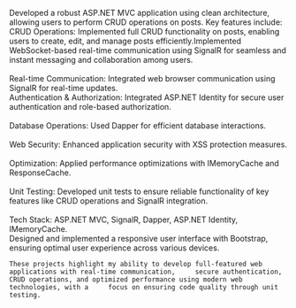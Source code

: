 Developed a robust ASP.NET MVC application using clean architecture, allowing users to perform CRUD operations on posts. Key features include:
<br>
CRUD Operations: Implemented full CRUD functionality on posts, enabling users to create, edit, and manage posts efficiently.Implemented WebSocket-based real-time communication using SignalR for seamless and instant messaging and collaboration among users.
<br>
<br>
Real-time Communication: Integrated web browser communication using SignalR for real-time updates.
<br>
Authentication & Authorization: Integrated ASP.NET Identity for secure user authentication and role-based authorization.
<br>
<br>
Database Operations: Used Dapper for efficient database interactions.
<br>
<br>
Web Security: Enhanced application security with XSS protection measures.
<br>
<br>
Optimization: Applied performance optimizations with IMemoryCache and ResponseCache.
<br>
<br>
Unit Testing: Developed unit tests to ensure reliable functionality of key features like CRUD operations and SignalR integration.
<br>
<br>
Tech Stack: ASP.NET MVC, SignalR, Dapper, ASP.NET Identity, IMemoryCache.
<br>
Designed and implemented a responsive user interface with Bootstrap, ensuring optimal user experience across various devices.

	These projects highlight my ability to develop full-featured web applications with real-time communication, 	secure authentication, CRUD operations, and optimized performance using modern web technologies, with a 	focus on ensuring code quality through unit testing.
